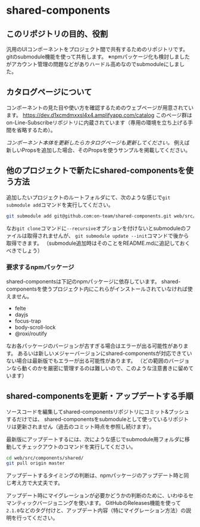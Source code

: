 # shared-components

## このリポジトリの目的、役割

汎用のUIコンポーネントをプロジェクト間で共有するためのリポジトリです。
gitのsubmodule機能を使って共有します。
※npmパッケージ化も検討しましたがアカウント管理の問題などがありハードル高めなのでsubmoduleにしました。

## カタログページについて

コンポーネントの見た目や使い方を確認するためのウェブページが用意されています。
https://dev.d1xcmdmxxsl4x4.amplifyapp.com/catalog
このページ群はon-Line-Subscribeリポジトリに内蔵されています（専用の環境を立ち上げる手間を省略するため）。

*コンポーネント本体を更新したらカタログページも更新してください。*
例えば新しいPropsを追加した場合、そのPropsを使うサンプルを掲載してください。

## 他のプロジェクトで新たにshared-componentsを使う方法

追加したいプロジェクトのルートフォルダにて、次のような感じで`git submodule add`コマンドを実行してください。

```bash
git submodule add git@github.com:on-team/shared-components.git web/src/components/shared/
```

なお`git clone`コマンドに`--recursive`オプションを付けないとsubmoduleのファイルは取得されませんが、
`git submodule update --init`コマンドで後から取得できます。
（submodule追加時はそのことをREADME.mdに追記しておくべきでしょう）

### 要求するnpmパッケージ

shared-componentsは下記のnpmパッケージに依存しています。
shared-componentsを使うプロジェクト内にこれらがインストールされていなければ使えません。

- felte
- dayjs
- focus-trap
- body-scroll-lock
- @roxi/routify

なお各パッケージのバージョンが古すぎる場合はエラーが出る可能性があります。
あるいは新しいメジャーバージョンにshared-componentsが対応できていない場合は最新版でもエラーが出る可能性があります。
（どの範囲のバージョンなら動くのかを厳密に管理するのは難しいので、このような注意書きに留めています）

## shared-componentsを更新・アップデートする手順

ソースコードを編集してshared-componentsリポジトリにコミット&プッシュするだけでは、
shared-componentsをsubmoduleとして使っているリポジトリは更新されません（過去のコミット時点を参照し続けます）。

最新版にアップデートするには、次にような感じでsubmodule用フォルダに移動してチェックアウトのコマンドを実行してください。

```bash
cd web/src/components/shared/
git pull origin master
```

アップデートするタイミングの判断は、npmパッケージのアップデート時と同じ考え方で大丈夫です。

アップデート時にマイグレーションが必要かどうかの判断のために、いわゆるセマンティックバージョニングを使います。
GitHubのReleases機能を使って`2.1.0`などのタグ付けと、アップデート内容（特にマイグレーション方法）の説明を行ってください。
